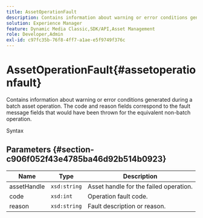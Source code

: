 ```yaml
---
title: AssetOperationFault
description: Contains information about warning or error conditions generated during a batch asset operation. The code and reason fields correspond to the fault message fields that would have been thrown for the equivalent non-batch operation.
solution: Experience Manager
feature: Dynamic Media Classic,SDK/API,Asset Management
role: Developer,Admin
exl-id: c97fc35b-76f8-4ff7-a1ae-e5f9749f376c
---
```

# AssetOperationFault{#assetoperationfault}

Contains information about warning or error conditions generated during a batch asset operation. The code and reason fields correspond to the fault message fields that would have been thrown for the equivalent non-batch operation.

 Syntax 

## Parameters {#section-c906f052f43e4785ba46d92b514b0923}

|  Name  | Type  | Description  |
|---|---|---|
|  assetHandle  | `xsd:string`  | Asset handle for the failed operation.  |
|  code  | `xsd:int`  | Operation fault code.  |
|  reason  | `xsd:string`  | Fault description or reason.  |
